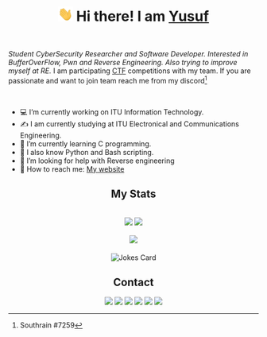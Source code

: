 <h1 align = "center" > <img src="https://raw.githubusercontent.com/ABSphreak/ABSphreak/master/gifs/Hi.gif" width="30px"> Hi there! I am <a href="https://web.itu.edu.tr/saraclioglu20/">Yusuf</a> </h1>

<br>

*Student CyberSecurity Researcher and Software Developer. Interested in BufferOverFlow, Pwn and Reverse Engineering. Also trying to improve myself at RE.* I am participating [CTF](https://ctfd.io/whats-a-ctf/) competitions with my team. If you are passionate and want to join team reach me from my discord[^1]

[^1]: Southrain #7259

<br>

- :computer: I’m currently working on ITU Information Technology.
- :writing_hand: I am currently studying at ITU Electronical and Communications Engineering.
- :kiwi_fruit:	 I’m currently learning C programming.
- :snake:  I also know Python and Bash scripting.
- :thinking: I’m looking for help with Reverse engineering
- :speech_balloon: How to reach me: [My website](https://web.itu.edu.tr/saraclioglu20)
 
<h2 align = "center"> My Stats </h2>

<br>

<div align = "center">

  <img src = "https://github-readme-stats.vercel.app/api?username=the-src&show_icons=true&theme=github_dark&hide_border=true&hide=prs,issues" width=450>
  <img src = "https://github-readme-stats.vercel.app/api/top-langs/?username=the-src&theme=github_dark&hide_border=true&langs_count=8&layout=compact" width = 350>

</div>

<br>

<div align="center">
<a href="https://tryhackme.com/p/Southrain"><img src="https://user-images.githubusercontent.com/75025215/133143824-80605390-3bb3-45a0-9ba9-86544c202162.png"></a>
</div>

<br>
 
<div align = "center">
<img src="https://readme-jokes.vercel.app/api?hideBorder&theme=cobalt" alt="Jokes Card" />
</div>
 
<h2 align = "center"> Contact </h2>

<div align = "center">

  <a href="https://linkedin.com/in/the-src"><img src="https://img.shields.io/badge/Yusuf%20Saraçlıoğlu-%230077B5.svg?style=for-the-badge&logo=linkedin&logoColor=white"></a>
  <a href="https://yusufsaraclioglu.medium.com"><img src="https://img.shields.io/badge/Yusuf%20Saraçlıoğlu-%23000000.svg?style=for-the-badge&logo=Medium&logoColor=white"></a>
  <a href="https://www.instagram.com/y.saraclioglu/"><img src="https://img.shields.io/badge/@y.saraclioglu-%23E4405F.svg?style=for-the-badge&logo=Instagram&logoColor=white"></a>
  <a href="https://open.spotify.com/user/kgr7irx25ajnk0ld5odweuale"><img src="https://img.shields.io/badge/Src-1ED760?style=for-the-badge&logo=spotify&logoColor=white"></a>
  <a href="https://discord.io/soft-sec"><img src="https://img.shields.io/badge/Soft%20</>%20Sec-%237289DA.svg?style=for-the-badge&logo=discord&logoColor=white"></a>
  <a href="https://www.youtube.com/c/SoftSec"><img src="https://img.shields.io/badge/SoftSec-%23FF0000.svg?style=for-the-badge&logo=YouTube&logoColor=white"></a>

</div>
